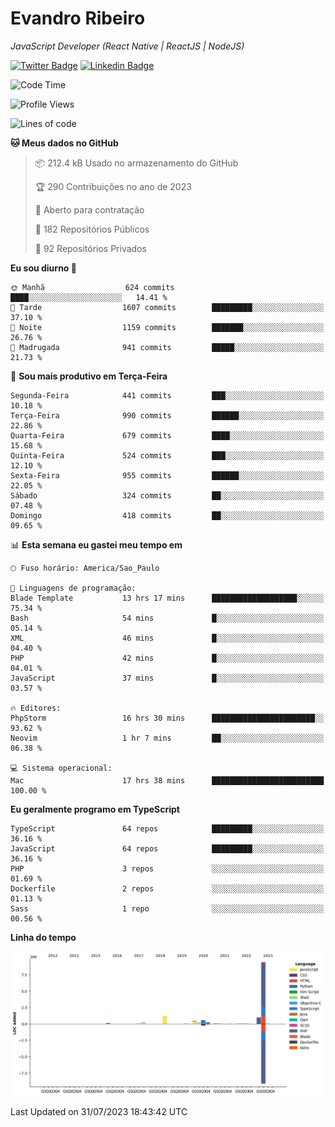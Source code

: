 # Evandro **Ribeiro**

*JavaScript Developer (React Native | ReactJS | NodeJS)*

[![Twitter Badge](https://img.shields.io/badge/-@ribeiroevandro-201B2D?style=flat-square&labelColor=201B2D&logo=twitter&logoColor=white&link=https://twitter.com/ribeiroevandro)](https://twitter.com/ribeiroevandro) 
[![Linkedin Badge](https://img.shields.io/badge/-Evandro%20Ribeiro-201B2D?style=flat-square&logo=Linkedin&logoColor=white&link=https://www.linkedin.com/in/ribeiroevandro)](https://www.linkedin.com/in/ribeiroevandro) 


<!--START_SECTION:waka-->
![Code Time](http://img.shields.io/badge/Code%20Time-3%2C317%20hrs%2036%20mins-blue)

![Profile Views](http://img.shields.io/badge/Visualizac%C3%B5es%20do%20perfil-0-blue)

![Lines of code](https://img.shields.io/badge/Desde%20o%20Hello%20World%20eu%20escrevi-13.7%20million%20linhas%20de%20c%C3%B3digo-blue)

**🐱 Meus dados no GitHub** 

> 📦 212.4 kB Usado no armazenamento do GitHub 
 > 
> 🏆 290 Contribuições no ano de 2023
 > 
> 💼 Aberto para contratação
 > 
> 📜 182 Repositórios Públicos 
 > 
> 🔑 92 Repositórios Privados 
 > 
**Eu sou diurno 🐤** 

```text
🌞 Manhã                  624 commits         ████░░░░░░░░░░░░░░░░░░░░░   14.41 % 
🌆 Tarde                  1607 commits        █████████░░░░░░░░░░░░░░░░   37.10 % 
🌃 Noite                  1159 commits        ███████░░░░░░░░░░░░░░░░░░   26.76 % 
🌙 Madrugada              941 commits         █████░░░░░░░░░░░░░░░░░░░░   21.73 % 
```
📅 **Sou mais produtivo em Terça-Feira** 

```text
Segunda-Feira            441 commits         ███░░░░░░░░░░░░░░░░░░░░░░   10.18 % 
Terça-Feira              990 commits         ██████░░░░░░░░░░░░░░░░░░░   22.86 % 
Quarta-Feira             679 commits         ████░░░░░░░░░░░░░░░░░░░░░   15.68 % 
Quinta-Feira             524 commits         ███░░░░░░░░░░░░░░░░░░░░░░   12.10 % 
Sexta-Feira              955 commits         ██████░░░░░░░░░░░░░░░░░░░   22.05 % 
Sábado                   324 commits         ██░░░░░░░░░░░░░░░░░░░░░░░   07.48 % 
Domingo                  418 commits         ██░░░░░░░░░░░░░░░░░░░░░░░   09.65 % 
```


📊 **Esta semana eu gastei meu tempo em** 

```text
🕑︎ Fuso horário: America/Sao_Paulo

💬 Linguagens de programação: 
Blade Template           13 hrs 17 mins      ███████████████████░░░░░░   75.34 % 
Bash                     54 mins             █░░░░░░░░░░░░░░░░░░░░░░░░   05.14 % 
XML                      46 mins             █░░░░░░░░░░░░░░░░░░░░░░░░   04.40 % 
PHP                      42 mins             █░░░░░░░░░░░░░░░░░░░░░░░░   04.01 % 
JavaScript               37 mins             █░░░░░░░░░░░░░░░░░░░░░░░░   03.57 % 

🔥 Editores: 
PhpStorm                 16 hrs 30 mins      ███████████████████████░░   93.62 % 
Neovim                   1 hr 7 mins         ██░░░░░░░░░░░░░░░░░░░░░░░   06.38 % 

💻 Sistema operacional: 
Mac                      17 hrs 38 mins      █████████████████████████   100.00 % 
```

**Eu geralmente programo em TypeScript** 

```text
TypeScript               64 repos            █████████░░░░░░░░░░░░░░░░   36.16 % 
JavaScript               64 repos            █████████░░░░░░░░░░░░░░░░   36.16 % 
PHP                      3 repos             ░░░░░░░░░░░░░░░░░░░░░░░░░   01.69 % 
Dockerfile               2 repos             ░░░░░░░░░░░░░░░░░░░░░░░░░   01.13 % 
Sass                     1 repo              ░░░░░░░░░░░░░░░░░░░░░░░░░   00.56 % 
```



**Linha do tempo**

![Lines of Code chart](https://raw.githubusercontent.com/ribeiroevandro/ribeiroevandro/main/assets/bar_graph.png)


 Last Updated on 31/07/2023 18:43:42 UTC
<!--END_SECTION:waka-->
